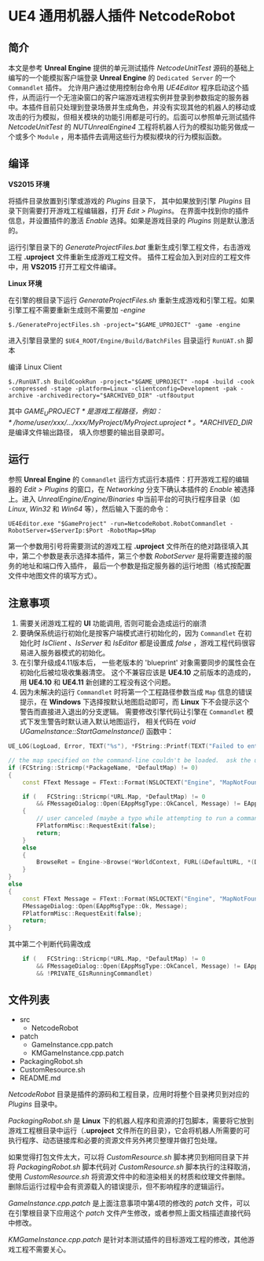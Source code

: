 # UE4 通用机器人插件 NetcodeRobot

## 简介

本文是参考 **Unreal Engine** 提供的单元测试插件 *NetcodeUnitTest* 源码的基础上编写的一个能模拟客户端登录 **Unreal Engine** 的 `Dedicated Server` 的一个 `Commandlet` 插件。 允许用户通过使用控制台命令用 *UE4Editor* 程序启动这个插件，从而运行一个无渲染窗口的客户端游戏进程实例并登录到参数指定的服务器中。本插件目前只处理到登录场景并生成角色，并没有实现其他的机器人的移动或攻击的行为模拟，但相关模块的功能引用都是可行的。后面可以参照单元测试插件 *NetcodeUnitTest* 的 *NUTUnrealEngine4* 工程将机器人行为的模拟功能另做成一个或多个 `Module` ，用本插件去调用这些行为模拟模块的行为模拟函数。

## 编译

**VS2015 环境**

将插件目录放置到引擎或游戏的 *Plugins* 目录下， 其中如果放到引擎 *Plugins* 目录下则需要打开游戏工程编辑器，打开 *Edit > Plugins*。 在界面中找到你的插件信息，并设置插件的激活 *Enable* 选择。如果是游戏目录的 *Plugins* 则是默认激活的。

运行引擎目录下的 *GenerateProjectFiles.bat* 重新生成引擎工程文件，右击游戏工程 **.uproject** 文件重新生成游戏工程文件。 插件工程会加入到对应的工程文件中，用 **VS2015** 打开工程文件编译。

**Linux 环境**

在引擎的根目录下运行 *GenerateProjectFiles.sh* 重新生成游戏和引擎工程。如果引擎工程不需要重新生成则不需要加 *-engine*

	$./GenerateProjectFiles.sh -project="$GAME_UPROJECT" -game -engine

进入引擎目录里的 `$UE4_ROOT/Engine/Build/BatchFiles` 目录运行 `RunUAT.sh` 脚本

编译 Linux Client

	$./RunUAT.sh BuildCookRun -project="$GAME_UPROJECT" -nop4 -build -cook -compressed -stage -platform=Linux -clientconfig=Development -pak -archive -archivedirectory="$ARCHIVED_DIR" -utf8output


其中 *$GAME_UPROJECT* 是游戏工程路径，例如： */home/user/xxx/.../xxx/MyProject/MyProject.uproject*。*$ARCHIVED_DIR* 是编译文件输出路径， 填入你想要的输出目录即可。

## 运行

参照 **Unreal Engine** 的 `Commandlet` 运行方式运行本插件：打开游戏工程的编辑器的 *Edit > Plugins* 的窗口，在 *Networking* 分支下确认本插件的 *Enable* 被选择上。进入 *UnrealEngine/Engine/Binaries* 中当前平台的可执行程序目录（如 *Linux*, *Win32* 和 *Win64* 等），然后输入下面的命令：

	UE4Editor.exe "$GameProject" -run=NetcodeRobot.RobotCommandlet -RobotServer=$ServerIp:$Port -RobotMap=$Map

第一个参数用引号将需要测试的游戏工程 **.uproject** 文件所在的绝对路径填入其中，第二个参数是表示选择本插件，第三个参数 *RobotServer* 是将需要连接的服务的地址和端口传入插件， 最后一个参数是指定服务器的运行地图（格式按配置文件中地图文件的填写方式）。

## 注意事项

1. 需要关闭游戏工程的 **UI** 功能调用,  否则可能会造成运行的崩溃
2. 要确保系统运行初始化是按客户端模式进行初始化的，因为 `Commandlet` 在初始化时 *IsClient* 、*IsServer* 和 *IsEditor* 都是设置成 *false* ，游戏工程代码很容易进入服务器模式的初始化。
3. 在引擎升级成4.11版本后， 一些老版本的 'blueprint' 对象需要同步的属性会在初始化后被垃圾收集器清空。 这个不兼容应该是 **UE4.10** 之前版本的造成的，用 **UE4.10** 和 **UE4.11** 新创建的工程没有这个问题。
4. 因为未解决的运行 `Commandlet` 时将第一个工程路径参数当成 `Map` 信息的错误提示，在 **Windows** 下选择按默认地图启动即可，而 **Linux** 下不会提示这个警告而直接进入退出的分支逻辑。 需要修改引擎代码让引擎在 `Commandlet` 模式下发生警告时默认进入默认地图运行， 相关代码在 *void UGameInstance::StartGameInstance()* 函数中：

```cpp
UE_LOG(LogLoad, Error, TEXT("%s"), *FString::Printf(TEXT("Failed to enter %s: %s. Please check the log for errors."), *URL.Map, *Error));

// the map specified on the command-line couldn't be loaded.  ask the user if we should load the default map instead
if (FCString::Stricmp(*PackageName, *DefaultMap) != 0)
{
	const FText Message = FText::Format(NSLOCTEXT("Engine", "MapNotFound", "The map specified on the commandline '{0}' could not be found. Would you like to load the default map instead?"), FText::FromString(URL.Map));

	if (   FCString::Stricmp(*URL.Map, *DefaultMap) != 0  
		&& FMessageDialog::Open(EAppMsgType::OkCancel, Message) != EAppReturnType::Ok)
	{
		// user canceled (maybe a typo while attempting to run a commandlet)
		FPlatformMisc::RequestExit(false);
		return;
	}
	else
	{
		BrowseRet = Engine->Browse(*WorldContext, FURL(&DefaultURL, *(DefaultMap + GameMapsSettings->LocalMapOptions), TRAVEL_Partial), Error);
	}
}
else
{
	const FText Message = FText::Format(NSLOCTEXT("Engine", "MapNotFoundNoFallback", "The map specified on the commandline '{0}' could not be found. Exiting."), FText::FromString(URL.Map));
	FMessageDialog::Open(EAppMsgType::Ok, Message);
	FPlatformMisc::RequestExit(false);
	return;
}
```

其中第二个判断代码需改成

```cpp
	if (   FCString::Stricmp(*URL.Map, *DefaultMap) != 0  
		&& FMessageDialog::Open(EAppMsgType::OkCancel, Message) != EAppReturnType::Ok
		&& !PRIVATE_GIsRunningCommandlet)
```

## 文件列表

- src
	- NetcodeRobot
- patch
	- GameInstance.cpp.patch
	- KMGameInstance.cpp.patch
- PackagingRobot.sh
- CustomResource.sh
- README.md

*NetcodeRobot* 目录是插件的源码和工程目录，应用时将整个目录拷贝到对应的 *Plugins* 目录中。

*PackagingRobot.sh* 是 **Linux** 下的机器人程序和资源的打包脚本，需要将它放到游戏工程根目录中运行（**.uproject** 文件所在的目录），它会将机器人所需要的可执行程序、动态链接库和必要的资源文件另外拷贝整理并做打包处理。

如果觉得打包文件太大，可以将 *CustomResource.sh* 脚本拷贝到相同目录下并将 *PackagingRobot.sh* 脚本代码对 *CustomResource.sh* 脚本执行的注释取消，使用 *CustomResource.sh* 将资源文件中的和渲染相关的材质和纹理文件删除。 删除后运行过程中会有资源载入的错误提示，但不影响程序的逻辑运行。

*GameInstance.cpp.patch* 是上面注意事项中第4项的修改的 *patch* 文件，可以在引擎根目录下应用这个 *patch* 文件产生修改，或者参照上面文档描述直接代码中修改。

*KMGameInstance.cpp.patch* 是针对本测试插件的目标游戏工程的修改，其他游戏工程不需要关心。
